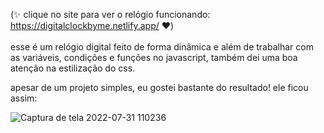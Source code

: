 (:sparkles: clique no site para ver o relógio funcionando: https://digitalclockbyme.netlify.app/ :hearts:) <br><br>
esse é um relógio digital feito de forma dinâmica e além de trabalhar com as variáveis, condições e funções no javascript, também dei uma boa atenção na estilização do css.

apesar de um projeto simples, eu gostei bastante do resultado! ele ficou assim:






![Captura de tela 2022-07-31 110236](https://user-images.githubusercontent.com/103958460/182030009-47f516c3-4652-48cd-8728-9e11776694be.png)
